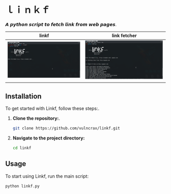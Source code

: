 # ｌｉｎｋｆ
 
𝘼 𝙥𝙮𝙩𝙝𝙤𝙣 𝙨𝙘𝙧𝙞𝙥𝙩 𝙩𝙤 𝙛𝙚𝙩𝙘𝙝 𝙡𝙞𝙣𝙠  𝙛𝙧𝙤𝙢 𝙬𝙚𝙗 𝙥𝙖𝙜𝙚𝙨.

  linkf                |  link fetcher   
:-------------------------:|:-------------------------:
![extract from local file on pc](https://github.com/vulncrax/assets/blob/main/linkf1.png) | ![extract links from any website](https://github.com/vulncrax/assets/blob/main/linkf2.png)


## Installation

To get started with Linkf, follow these steps:.

1. **Clone the repository:**.
    ```bash
    git clone https://github.com/vulncrax/linkf.git
    ```

2. **Navigate to the project directory:**
    ```bash
    cd linkf
    ```


## Usage

To start using Linkf, run the main script:
```bash
python linkf.py
